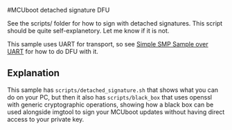 #MCUboot detached signature DFU

See the scripts/ folder for how to sign with detached signatures. This script should be quite self-explanetory. Let me know if it is not.

This sample uses UART for transport, so see [Simple SMP Sample over UART](../../smp/mcuboot_smp_uart) for how to do DFU with it.


## Explanation
This sample has `scripts/detached_signature.sh` that shows what you can do on your PC, but then it also has `scripts/black_box` that uses openssl with generic cryptographic operations, showing how a black box can be used alongside imgtool to sign your MCUboot updates without having direct access to your private key.
